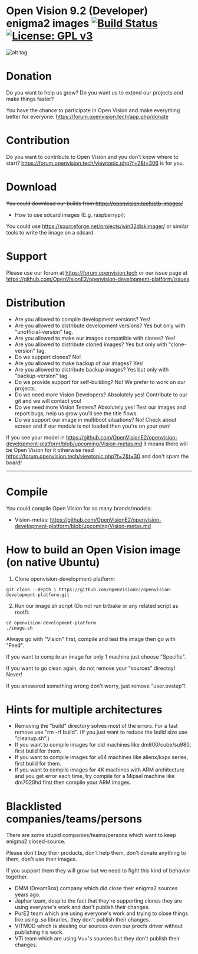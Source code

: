 Open Vision 9.2 (Developer) enigma2 images [![Build Status](https://travis-ci.org/OpenVisionE2/openvision-development-platform.svg?branch=upcoming)](https://travis-ci.org/OpenVisionE2/openvision-development-platform) [![License: GPL v3](https://img.shields.io/badge/License-GPLv3-blue.svg)](https://www.gnu.org/licenses/gpl-3.0)
==========================
![alt tag](https://raw.github.com/OpenVisionE2/openvision-development-platform/upcoming/meta-openvision/recipes-openvision/bootlogo/openvision-bootlogo/bootlogo.jpg)

# Donation

Do you want to help us grow? Do you want us to extend our projects and make things faster?

You have the chance to participate in Open Vision and make everything better for everyone: https://forum.openvision.tech/app.php/donate

# Contribution

Do you want to contribute to Open Vision and you don’t know where to start? https://forum.openvision.tech/viewtopic.php?f=2&t=306 is for you.

# Download

<strike>You could download our builds from https://openvision.tech/stb-images/</strike>
* How to use sdcard images (E.g. raspberrypi):

You could use https://sourceforge.net/projects/win32diskimager/ or similar tools to write the image on a sdcard.

# Support

Please use our forum at https://forum.openvision.tech or our issue page at https://github.com/OpenVisionE2/openvision-development-platform/issues

# Distribution

* Are you allowed to compile development versions? Yes!
* Are you allowed to distribute development versions? Yes but only with "unofficial-version" tag.
* Are you allowed to make our images compatible with clones? Yes!
* Are you allowed to distribute cloned images? Yes but only with "clone-version" tag.
* Do we support clones? No!
* Are you allowed to make backup of our images? Yes!
* Are you allowed to distribute backup images? Yes but only with "backup-version" tag.
* Do we provide support for self-building? No! We prefer to work on our projects.
* Do we need more Vision Developers? Absolutely yes! Contribute to our git and we will contact you!
* Do we need more Vision Testers? Absolutely yes! Test our images and report bugs, help us grow you'll see the title flows.
* Do we support our image in multiboot situations? No! Check about screen and if our module is not loaded then you're on your own!

If you see your model in https://github.com/OpenVisionE2/openvision-development-platform/blob/upcoming/Vision-metas.md it means there will be Open Vision for it otherwise read https://forum.openvision.tech/viewtopic.php?f=2&t=30 and don't spam the board!

---

# Compile

You could compile Open Vision for so many brands/models:
* Vision-metas: https://github.com/OpenVisionE2/openvision-development-platform/blob/upcoming/Vision-metas.md

# How to build an Open Vision image (on native Ubuntu)

1. Clone openvision-development-platform:
```
git clone --depth 1 https://github.com/OpenVisionE2/openvision-development-platform.git
```
2. Run our image.sh script (Do not run bitbake or any related script as root!):
```
cd openvision-development-platform
./image.sh
```
Always go with "Vision" first, compile and test the image then go with "Feed".

If you want to compile an image for only 1 machine just choose "Specific".

If you want to go clean again, do not remove your "sources" directoy! Never!

If you answered something wrong don't worry, just remove "user.ovstep"!

# Hints for multiple architectures

* Removing the "build" directory solves most of the errors. For a fast remove use "rm -rf build".
(If you just want to reduce the build size use "cleanup.sh".)
* If you want to compile images for old machines like dm800/cube/su980, first build for them.
* If you want to compile images for x64 machines like alienx/kxpx series, first build for them.
* If you want to compile images for 4K machines with ARM architecture and you get error each time, try compile for a Mipsel machine like dm7020hd first then compile your ARM images.

# Blacklisted companies/teams/persons

There are some stupid companies/teams/persons which want to keep enigma2 closed-source.

Please don't buy their products, don't help them, don't donate anything to them, don't use their images.

If you support them they will grow but we need to fight this kind of behavior together.

* DMM (DreamBox) company which did close their enigma2 sources years ago.
* Japhar team, despite the fact that they're supporting clones they are using everyone's work and don't publish their changes.
* PurE2 team which are using everyone's work and trying to close things like using .so libraries, they don't publish their changes.
* VITMOD which is stealing our sources even our procfs driver without publishing his work.
* VTi team which are using Vu+'s sources but they don't publish their changes.

